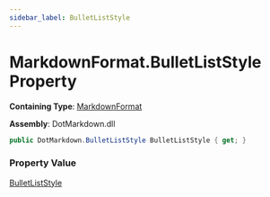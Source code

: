 ```yaml
---
sidebar_label: BulletListStyle
---
```


# MarkdownFormat\.BulletListStyle Property

**Containing Type**: [MarkdownFormat](../index.md)

**Assembly**: DotMarkdown\.dll

```csharp
public DotMarkdown.BulletListStyle BulletListStyle { get; }
```

### Property Value

[BulletListStyle](../../BulletListStyle/index.md)

